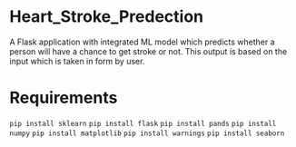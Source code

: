 # Heart_Stroke_Predection

A Flask application with integrated ML model which predicts whether a person will have a chance to get stroke or not.
This output is based on the input which is taken in form by user.

# Requirements

```pip install sklearn```
```pip install flask```
```pip install pands```
```pip install numpy```
```pip install matplotlib```
```pip install warnings```
```pip install seaborn```
